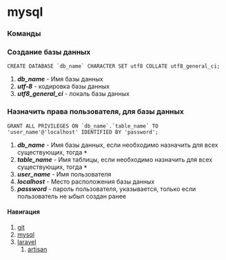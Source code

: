# mysql

### Команды

### Создание базы данных
```mysql 
CREATE DATABASE `db_name` CHARACTER SET utf8 COLLATE utf8_general_ci;
```
1. ***db_name*** - Имя базы данных
2. ***utf-8*** - кодировка базы данных
3. ***utf8_general_ci*** - локаль базы данных

### Назначить права пользователя, для базы данных
```mysql 
GRANT ALL PRIVILEGES ON `db_name`.`table_name` TO 'user_name'@'localhost' IDENTIFIED BY 'password';
```
1. ***db_name*** - Имя базы данных, если необходимо назначить для всех существующих, тогда ***`*`***
1. ***table_name*** - Имя таблицы, если необходимо назначить для всех существующих, тогда ***`*`***
1. ***user_name*** - Имя пользователя
1. ***localhost*** - Место расположения базы данных
1. ***password*** - пароль пользователя, указывается, только если пользователь не ыбыл создан ранее


#### Навигация
1. [git](../git/)
2. [mysql](../mysql/)
2. [laravel](../laravel/)
    1. [artisan](../laravel/artisan/)